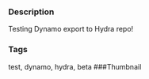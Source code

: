 ### Description
Testing Dynamo export to Hydra repo!
### Tags
test, dynamo, hydra, beta
###Thumbnail

